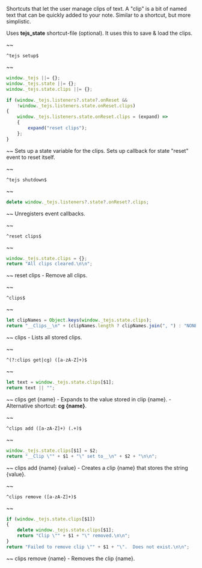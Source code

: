 Shortcuts that let the user manage clips of text.  A "clip" is a bit of named text that can be quickly added to your note.  Similar to a shortcut, but more simplistic.

Uses __tejs_state__ shortcut-file (optional).
It uses this to save & load the clips.


~~
```
^tejs setup$
```
~~
```js
window._tejs ||= {};
window._tejs.state ||= {};
window._tejs.state.clips ||= {};

if (window._tejs.listeners?.state?.onReset &&
    !window._tejs.listeners.state.onReset.clips)
{
	window._tejs.listeners.state.onReset.clips = (expand) =>
	{
		expand("reset clips");
	};
}
```
~~
Sets up a state variable for the clips.  Sets up callback for state "reset" event to reset itself.


~~
```
^tejs shutdown$
```
~~
```js
delete window._tejs.listeners?.state?.onReset?.clips;
```
~~
Unregisters event callbacks.


~~
```
^reset clips$
```
~~
```js
window._tejs.state.clips = {};
return "All clips cleared.\n\n";
```
~~
reset clips - Remove all clips.


~~
```
^clips$
```
~~
```js
let clipNames = Object.keys(window._tejs.state.clips);
return "__Clips__\n" + (clipNames.length ? clipNames.join(", ") : "NONE") + "\n\n";
```
~~
clips - Lists all stored clips.


~~
```
^(?:clips get|cg) ([a-zA-Z]+)$
```
~~
```js
let text = window._tejs.state.clips[$1];
return text || "";
```
~~
clips get {name} - Expands to the value stored in clip {name}.
	- Alternative shortcut: __cg {name}__.


~~
```
^clips add ([a-zA-Z]+) (.+)$
```
~~
```js
window._tejs.state.clips[$1] = $2;
return "__Clip \"" + $1 + "\" set to__\n" + $2 + "\n\n";
```
~~
clips add {name} {value} - Creates a clip {name} that stores the string {value}.


~~
```
^clips remove ([a-zA-Z]+)$
```
~~
```js
if (window._tejs.state.clips[$1])
{
	delete window._tejs.state.clips[$1];
	return "Clip \"" + $1 + "\" removed.\n\n";
}
return "Failed to remove clip \"" + $1 + "\".  Does not exist.\n\n";
```
~~
clips remove {name} - Removes the clip {name}.
